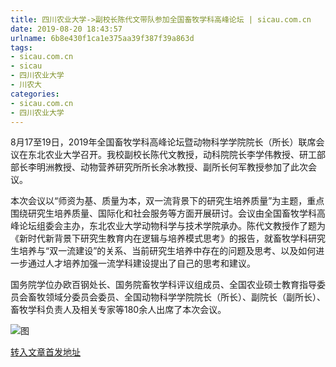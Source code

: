 ```yaml
---
title: 四川农业大学->副校长陈代文带队参加全国畜牧学科高峰论坛 | sicau.com.cn
date: 2019-08-20 18:43:57
urlname: 6b8e430f1ca1e375aa39f387f39a863d
tags: 
- sicau.com.cn
- sicau
- 四川农业大学
- 川农大
categories:
- sicau.com.cn
- 四川农业大学
---
```



8月17至19日，2019年全国畜牧学科高峰论坛暨动物科学学院院长（所长）联席会议在东北农业大学召开。我校副校长陈代文教授，动科院院长李学伟教授、研工部部长李明洲教授、动物营养研究所所长余冰教授、副所长何军教授参加了此次会议。

本次会议以“师资为基、质量为本，双一流背景下的研究生培养质量”为主题，重点围绕研究生培养质量、国际化和社会服务等方面开展研讨。会议由全国畜牧学科高峰论坛组委会主办，东北农业大学动物科学与技术学院承办。陈代文教授作了题为《新时代新背景下研究生教育内在逻辑与培养模式思考》的报告，就畜牧学科研究生培养与“双一流建设”的关系、当前研究生培养中存在的问题及思考、以及如何进一步通过人才培养加强一流学科建设提出了自己的思考和建议。

国务院学位办欧百钢处长、国务院畜牧学科评议组成员、全国农业硕士教育指导委员会畜牧领域分委员会委员、全国动物科学学院院长（所长）、副院长（副所长）、畜牧学科负责人及相关专家等180余人出席了本次会议。



![图](https://news.sicau.edu.cn/__local/4/A1/61/A6303E563D4A65027E5AB5E33BC_CDFFF2F5_15882.jpg)

[转入文章首发地址](https://news.sicau.edu.cn/info/1078/52854.htm)
